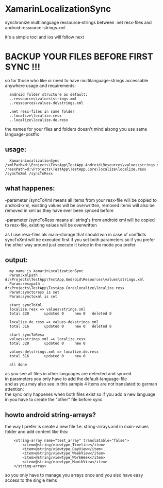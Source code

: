 # XamarinLocalizationSync
synchronize multilanguage ressource-strings between .net resx-files and android ressource-strings.xml

it's a simple tool and ios will follow next

# BACKUP YOUR FILES BEFORE FIRST SYNC !!!

so for those who like or need to have multilanguage-strings accessable anywhere usage and requirements:
```
  android folder structure as default:
  ..ressources\values\strings.xml
  ..ressources\values-de\strings.xml

  .net resx-files in same folder
  ..localize\localize.resx
  ..localize\localize-de.resx
```
the names for your files and folders doesn't mind alsong you use same language-postfix

## usage:
```
  XamarinLocalizationSync /xmlPath=d:\Projects\TestApp\TestApp.Android\Resources\values\strings.xml /resxPath=d:\Projects\TestApp\TestApp.Core\localize\localize.resx /syncToXml /syncToResx
```

## what happenes:
-parameter /syncToXml means all items from your resx-file will be copied to android-xml, existing values will be overwritten, removed items will also be removed in xml as they have ever been synced before

-parameter /syncToResx means all string's from android xml will be copied to resx-file, existing values will be overwritten

as I use resx-files als main-storage that should win in case of conflicts syncToXml will be executed first if you set both parameters so if you prefer the other way around just execute it twice in the mode you prefer

## output:
```
  my name is XamarinLocalizationSync
  Param:xmlpath : d:\Projects\TestApp\TestApp.Android\Resources\values\strings.xml
  Param:resxpath : d:\Projects\TestApp\TestApp.Core\localize\localize.resx
  Param:synctoresx is set
  Param:synctoxml is set

  start syncToXml
  localize.resx => values\strings.xml
  total 320       updated 0     new 0   deleted 0

  localize.de.resx => values-de\strings.xml
  total 316       updated 0     new 0   deleted 0

  start syncToResx
  values\strings.xml => localize.resx
  total 320       updated 0     new 0

  values-de\strings.xml => localize.de.resx
  total 316       updated 0     new 0

  all done
```
as you see all files in other languages are detected and synced  
in parameters you only have to add the default-language-file  
and as you mey also see in this sample 4 items are not translated to german  
attention:  
the sync only happenes when both files exist so if you add a new language in you have to create the "other" file before sync  

## howto android string-arrays?
the way I prefer is create a new file f.e. string-arrays.xml in main-values folder and add content like this:
```
    <string-array name="test_array" translatable="false">
        <item>@string/viewtype_Timeline</item>
        <item>@string/viewtype_DayView</item>
        <item>@string/viewtype_WeekView</item>
        <item>@string/viewtype_WorkWeek</item>
        <item>@string/viewtype_MonthView</item>
    </string-array>
```
so you only have to manage you arrays once and you also have easy access to the single items
